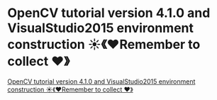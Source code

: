 # OpenCV tutorial version 4.1.0 and VisualStudio2015 environment construction ☀️《❤️Remember to collect ❤️》
[OpenCV tutorial version 4.1.0 and VisualStudio2015 environment construction ☀️《❤️Remember to collect ❤️》](https://aiwithcloud.com/2022/09/19/opencv_tutorial_version_4-1-0_and_visualstudio2015_environment_construction_%e2%98%80%ef%b8%8f%e3%80%8a%e2%9d%a4%ef%b8%8fremember_to_collect_%e2%9d%a4%ef%b8%8f%e3%80%8b/)